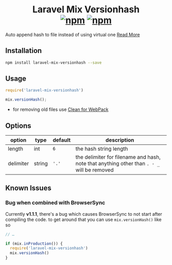 <h1 align="center">
    Laravel Mix Versionhash
    <br>
    <a href="https://www.npmjs.com/package/laravel-mix-versionhash"><img src="https://img.shields.io/npm/v/laravel-mix-versionhash.svg?style=for-the-badge" alt="npm" /></a> <a href="https://www.npmjs.com/package/laravel-mix-versionhash"><img src="https://img.shields.io/npm/dt/laravel-mix-versionhash.svg?style=for-the-badge" alt="npm" /></a>
</h1>

Auto append hash to file instead of using virtual one [Read More](https://github.com/JeffreyWay/laravel-mix/issues/1022)

## Installation

```bash
npm install laravel-mix-versionhash --save
```

## Usage

```js
require('laravel-mix-versionhash')

mix.versionHash();
```

- for removing old files use [Clean for WebPack](https://github.com/johnagan/clean-webpack-plugin)

## Options

|   option  |  type  | default |                                            description                                            |
|-----------|--------|---------|---------------------------------------------------------------------------------------------------|
| length    | int    | `6`     | the hash string length                                                                            |
| delimiter | string | `'.'`   | the delimiter for filename and hash, <br> note that anything other than `. - _` will be removed |



## Known Issues

### Bug when combined with BrowserSync

Currently **v1.1.1**, there's a bug which causes BrowserSync to not start
after compiling the code. to get around that you can use `mix.versionHash()` like so

```js
// …

if (mix.inProduction()) {
  require('laravel-mix-versionhash')
  mix.versionHash()
}
```
